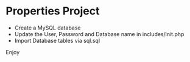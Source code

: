 # Properties Project

- Create a MySQL database
- Update the User, Password and Database name in includes/init.php
- Import Database tables via sql.sql

Enjoy
